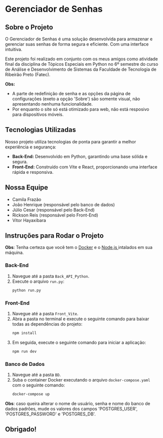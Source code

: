 # Gerenciador de Senhas

## Sobre o Projeto

O Gerenciador de Senhas é uma solução desenvolvida para armazenar e gerenciar suas senhas de forma segura e eficiente. Com uma interface intuitiva.

Este projeto foi realizado em conjunto com os meus amigos como atividade final da disciplina de Tópicos Especiais em Python no 6º semestre do curso de Análise e Desenvolvimento de Sistemas da Faculdade de Tecnologia de Ribeirão Preto (Fatec).

**Obs:** 
- A parte de redefinição de senha e as opções da página de configurações (exeto a opção 'Sobre') são somente visual, não apresentando nenhuma funcionalidade.
- Por enquanto o site só está otimizado para web, não está resposivo para dispositivos móveis.

## Tecnologias Utilizadas

Nosso projeto utiliza tecnologias de ponta para garantir a melhor experiência e segurança:

- **Back-End:** Desenvolvido em Python, garantindo uma base sólida e segura.
- **Front-End:** Construído com Vite e React, proporcionando uma interface rápida e responsiva.

## Nossa Equipe

- Camila Frazão
- João Henrique (responsável pelo banco de dados)
- Júlio Cesar (responsável pelo Back-End)
- Rickson Reis (responsável pelo Front-End)
- Vitor Hayaxibara

## Instruções para Rodar o Projeto
**Obs**: Tenha certeza que você tem o [Docker](https://www.docker.com) e o [Node.js ](https://nodejs.org/en)intalados em sua máquina.

### Back-End

1. Navegue até a pasta `Back_API_Python`.
2. Execute o arquivo `run.py`:
    ```bash
    python run.py
    ```

### Front-End

1. Navegue até a pasta `Front_Vite`.
2. Abra a pasta no terminal e execute o seguinte comando para baixar todas as dependências do projeto:
    ```bash
    npm install
    ```
3. Em seguida, execute o seguinte comando para iniciar a aplicação:
    ```bash
    npm run dev
    ```

### Banco de Dados

1. Navegue até a pasta `BD`.
2. Suba o container Docker executando o arquivo `docker-compose.yaml` com o seguinte comando:
    ```bash
    docker-compose up
    ```
**Obs**: caso queira alterar o nome de usuário, senha e nome do banco de dados padrões, mude os valores dos campos 'POSTGRES_USER', 'POSTGRES_PASSWORD' e 'POSTGRES_DB'.

## Obrigado!